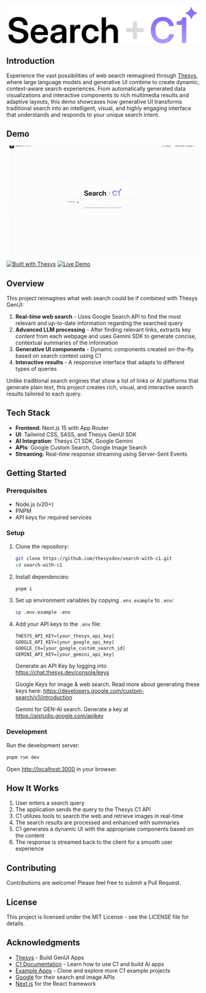 <picture>
  <source media="(prefers-color-scheme: light)" srcset="public/page-title.svg" />
  <source media="(prefers-color-scheme: dark)" srcset="public/page-title-dark.svg" />
  <img alt="Search with C1" src="public/page-title.svg" />
</picture>

## Introduction

Experience the vast possibilities of web search reimagined through [Thesys](https://www.thesys.dev/), where large language models and generative UI combine to create dynamic, context-aware search experiences. From automatically generated data visualizations and interactive components to rich multimedia results and adaptive layouts, this demo showcases how generative UI transforms traditional search into an intelligent, visual, and highly engaging interface that understands and responds to your unique search intent.

## Demo

![Demo GIF](assets/search_demo.gif)


[![Built with Thesys](https://thesys.dev/built-with-thesys-badge.svg)](https://thesys.dev)
[![Live Demo](https://img.shields.io/badge/Live%20Demo-search--with--c1.vercel.app-blue?style=for-the-badge&logo=vercel&logo=link)](https://search-with-c1.vercel.app/)

## Overview

This project reimagines what web search could be if combined with Thesys GenUI:

1. **Real-time web search** - Uses Google Search API to find the most relevant and up-to-date information regarding the searched query
2. **Advanced LLM processing** - After finding relevant links, extracts key content from each webpage and uses Gemini SDK to generate concise, contextual summaries of the information
3. **Generative UI components** - Dynamic components created on-the-fly based on search context using C1
4. **Interactive results** - A responsive interface that adapts to different types of queries

Unlike traditional search engines that show a list of links or AI platforms that generate plain text, this project creates rich, visual, and interactive search results tailored to each query.

## Tech Stack

- **Frontend**: Next.js 15 with App Router
- **UI**: Tailwind CSS, SASS, and Thesys GenUI SDK
- **AI Integration**: Thesys C1 SDK, Google Gemini
- **APIs**: Google Custom Search, Google Image Search
- **Streaming**: Real-time response streaming using Server-Sent Events

## Getting Started

### Prerequisites

- Node.js (v20+)
- PNPM
- API keys for required services

### Setup

1. Clone the repository:

   ```bash
   git clone https://github.com/thesysdev/search-with-c1.git
   cd search-with-c1
   ```

2. Install dependencies:

   ```bash
   pnpm i
   ```

3. Set up environment variables by copying `.env.example` to `.env`:

   ```bash
   cp .env.example .env
   ```

4. Add your API keys to the `.env` file:

   ```
   THESYS_API_KEY=[your_thesys_api_key]
   GOOGLE_API_KEY=[your_google_api_key]
   GOOGLE_CX=[your_google_custom_search_id]
   GEMINI_API_KEY=[your_gemini_api_key]
   ```

   Generate an API Key by logging into https://chat.thesys.dev/console/keys

   Google Keys for image & web search. Read more about generating these keys here: https://developers.google.com/custom-search/v1/introduction

   Gemini for GEN-AI search. Generate a key at https://aistudio.google.com/apikey

### Development

Run the development server:

```bash
pnpm run dev
```

Open [http://localhost:3000](http://localhost:3000) in your browser.

## How It Works

1. User enters a search query
2. The application sends the query to the Thesys C1 API
3. C1 utilizes tools to search the web and retrieve images in real-time
4. The search results are processed and enhanced with summaries
5. C1 generates a dynamic UI with the appropriate components based on the content
6. The response is streamed back to the client for a smooth user experience

## Contributing

Contributions are welcome! Please feel free to submit a Pull Request.

## License

This project is licensed under the MIT License - see the LICENSE file for details.

## Acknowledgments

- [Thesys](https://www.thesys.dev/) - Build GenUI Apps
- [C1 Documentation](https://docs.thesys.dev/welcome) - Learn how to use C1 and build AI apps
- [Example Apps](https://github.com/thesysdev/examples/tree/main) - Clone and explore more C1 example projects
- [Google](https://google.com) for their search and image APIs
- [Next.js](https://nextjs.org/) for the React framework
